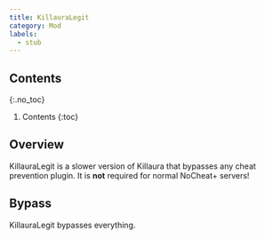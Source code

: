 ```yaml
---
title: KillauraLegit
category: Mod
labels:
  - stub
---
```

## Contents
{:.no_toc}
1. Contents
{:toc}

## Overview
KillauraLegit is a slower version of Killaura that bypasses any cheat prevention plugin. It is **not** required for normal NoCheat+ servers!

## Bypass
KillauraLegit bypasses everything.
